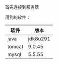 

首先连接到服务器

用到的软件：

| 软件   | 版本     |
| ------ | -------- |
| java   | jdk8u291 |
| tomcat | 9.0.45   |
| mysql  | 5.5.55   |




